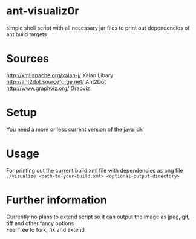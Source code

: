 # ant-visualiz0r
simple shell script with all necessary jar files to print out dependencies of ant build targets

# Sources
http://xml.apache.org/xalan-j/ Xalan Libary 
<br>
http://ant2dot.sourceforge.net/ Ant2Dot 
<br>
http://www.graphviz.org/ Grapviz 
<br>

# Setup
You need a more or less current version of the java jdk

# Usage
For printing out the current build.xml file with dependencies as png file
<br>
```./visualize <path-to-your-build.xml> <optional-output-directory>```
<br>

# Further information
Currently no plans to extend script so it can output the image as jpeg, gif, tiff and other fancy options
<br>
Feel free to fork, fix and extend
